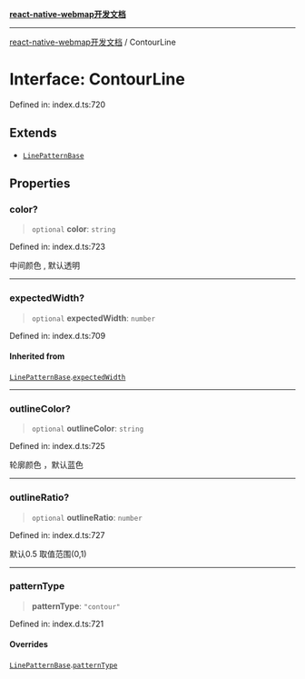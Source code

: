 [**react-native-webmap开发文档**](../README.md)

***

[react-native-webmap开发文档](../globals.md) / ContourLine

# Interface: ContourLine

Defined in: index.d.ts:720

## Extends

- [`LinePatternBase`](LinePatternBase.md)

## Properties

### color?

> `optional` **color**: `string`

Defined in: index.d.ts:723

中间颜色 , 默认透明

***

### expectedWidth?

> `optional` **expectedWidth**: `number`

Defined in: index.d.ts:709

#### Inherited from

[`LinePatternBase`](LinePatternBase.md).[`expectedWidth`](LinePatternBase.md#expectedwidth)

***

### outlineColor?

> `optional` **outlineColor**: `string`

Defined in: index.d.ts:725

轮廓颜色 ，默认蓝色

***

### outlineRatio?

> `optional` **outlineRatio**: `number`

Defined in: index.d.ts:727

默认0.5 取值范围(0,1)

***

### patternType

> **patternType**: `"contour"`

Defined in: index.d.ts:721

#### Overrides

[`LinePatternBase`](LinePatternBase.md).[`patternType`](LinePatternBase.md#patterntype)

